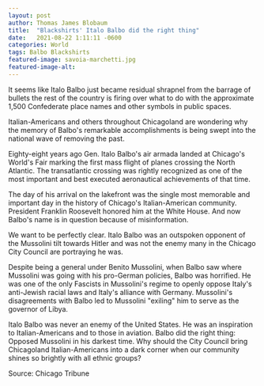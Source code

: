 ```yaml
---
layout: post 
author: Thomas James Blobaum 
title:  "Blackshirts' Italo Balbo did the right thing"
date:   2021-08-22 1:11:11 -0600
categories: World
tags: Balbo Blackshirts 
featured-image: savoia-marchetti.jpg
featured-image-alt: 
---
```

It seems like Italo Balbo just became residual shrapnel from the barrage of bullets the rest of the country is firing over what to do with the approximate 1,500 Confederate place names and other symbols in public spaces.

Italian-Americans and others throughout Chicagoland are wondering why the memory of Balbo's remarkable accomplishments is being swept into the national wave of removing the past.

Eighty-eight years ago Gen. Italo Balbo's air armada landed at Chicago's World's Fair marking the first mass flight of planes crossing the North Atlantic. The transatlantic crossing was rightly recognized as one of the most important and best executed aeronautical achievements of that time.

The day of his arrival on the lakefront was the single most memorable and important day in the history of Chicago's Italian-American community. President Franklin Roosevelt honored him at the White House. And now Balbo's name is in question because of misinformation.

We want to be perfectly clear. Italo Balbo was an outspoken opponent of the Mussolini tilt towards Hitler and was not the enemy many in the Chicago City Council are portraying he was.

Despite being a general under Benito Mussolini, when Balbo saw where Mussolini was going with his pro-German policies, Balbo was horrified. He was one of the only Fascists in Mussolini's regime to openly oppose Italy's anti-Jewish racial laws and Italy's alliance with Germany. Mussolini's disagreements with Balbo led to Mussolini "exiling" him to serve as the governor of Libya.

Italo Balbo was never an enemy of the United States. He was an inspiration to Italian-Americans and to those in aviation. Balbo did the right thing: Opposed Mussolini in his darkest time. Why should the City Council bring Chicagoland Italian-Americans into a dark corner when our community shines so brightly with all ethnic groups?

Source: Chicago Tribune 

<a href="https://www.chicagotribune.com/opinion/letters/ct-balbo-did-the-right-thing-20170821-story.html" data-iframely-url></a>

